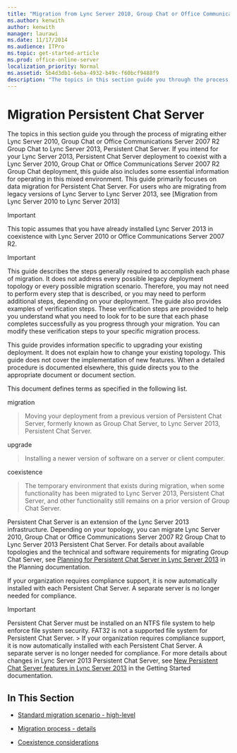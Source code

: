 ```yaml
---
title: "Migration from Lync Server 2010, Group Chat or Office Communications Server 2007 R2 Group Chat to Lync Server 2013, Persistent Chat Server"
ms.author: kenwith
author: kenwith
manager: laurawi
ms.date: 11/17/2014
ms.audience: ITPro
ms.topic: get-started-article
ms.prod: office-online-server
localization_priority: Normal
ms.assetid: 5b4d3db1-6eba-4932-b49c-f60bcf9488f9
description: "The topics in this section guide you through the process of migrating either Lync Server 2010, Group Chat or Office Communications Server 2007 R2 Group Chat to Lync Server 2013, Persistent Chat Server. If you intend for your Lync Server 2013, Persistent Chat Server deployment to coexist with a Lync Server 2010, Group Chat or Office Communications Server 2007 R2 Group Chat deployment, this guide also includes some essential information for operating in this mixed environment. This guide primarily focuses on data migration for Persistent Chat Server. For users who are migrating from legacy versions of Lync Server to Lync Server 2013, see Migration from Lync Server 2010 to Lync Server 2013 and Migration from Office Communications Server 2007 R2 to Lync Server 2013."
---
```


# Migration Persistent Chat Server
The topics in this section guide you through the process of migrating either Lync Server 2010, Group Chat or Office Communications Server 2007 R2 Group Chat to Lync Server 2013, Persistent Chat Server. If you intend for your Lync Server 2013, Persistent Chat Server deployment to coexist with a Lync Server 2010, Group Chat or Office Communications Server 2007 R2 Group Chat deployment, this guide also includes some essential information for operating in this mixed environment. This guide primarily focuses on data migration for Persistent Chat Server. For users who are migrating from legacy versions of Lync Server to Lync Server 2013, see [Migration from Lync Server 2010 to Lync Server 2013]
  
> [!IMPORTANT]
> This topic assumes that you have already installed Lync Server 2013 in coexistence with Lync Server 2010 or Office Communications Server 2007 R2. 
  
> [!IMPORTANT]
> This guide describes the steps generally required to accomplish each phase of migration. It does not address every possible legacy deployment topology or every possible migration scenario. Therefore, you may not need to perform every step that is described, or you may need to perform additional steps, depending on your deployment. The guide also provides examples of verification steps. These verification steps are provided to help you understand what you need to look for to be sure that each phase completes successfully as you progress through your migration. You can modify these verification steps to your specific migration process. 
  
This guide provides information specific to upgrading your existing deployment. It does not explain how to change your existing topology. This guide does not cover the implementation of new features. When a detailed procedure is documented elsewhere, this guide directs you to the appropriate document or document section.
  
This document defines terms as specified in the following list.
  
migration
  
> Moving your deployment from a previous version of Persistent Chat Server, formerly known as Group Chat Server, to Lync Server 2013, Persistent Chat Server.
    
upgrade
  
> Installing a newer version of software on a server or client computer.
    
coexistence
  
> The temporary environment that exists during migration, when some functionality has been migrated to Lync Server 2013, Persistent Chat Server, and other functionality still remains on a prior version of Group Chat Server.
    
Persistent Chat Server is an extension of the Lync Server 2013 infrastructure. Depending on your topology, you can migrate Lync Server 2010, Group Chat or Office Communications Server 2007 R2 Group Chat to Lync Server 2013 Persistent Chat Server. For details about available topologies and the technical and software requirements for migrating Group Chat Server, see [Planning for Persistent Chat Server in Lync Server 2013](../../planning/planning-for-persistent-chat-server/planning-for-persistent-chat-server.md) in the Planning documentation. 
  
If your organization requires compliance support, it is now automatically installed with each Persistent Chat Server. A separate server is no longer needed for compliance.
  
> [!IMPORTANT]
> Persistent Chat Server must be installed on an NTFS file system to help enforce file system security. FAT32 is not a supported file system for Persistent Chat Server. > If your organization requires compliance support, it is now automatically installed with each Persistent Chat Server. A separate server is no longer needed for compliance. For more details about changes in Lync Server 2013 Persistent Chat Server, see [New Persistent Chat Server features in Lync Server 2013](../../getting-started/new-server-features/new-persistent-chat-server-features.md) in the Getting Started documentation. 
  
## In This Section

- [Standard migration scenario - high-level](standard-migration-scenariohigh-level.md)
    
- [Migration process - details](migration-processdetails.md)
    
- [Coexistence considerations](coexistence-considerations.md)
    


